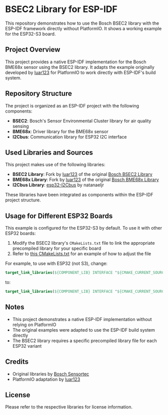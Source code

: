 # BSEC2 Library for ESP-IDF

This repository demonstrates how to use the Bosch BSEC2 library with the ESP-IDF framework directly without PlatformIO. It shows a working example for the ESP32-S3 board.

## Project Overview

This project provides a native ESP-IDF implementation for the Bosch BME68x sensor using the BSEC2 library. It adapts the example originally developed by [luar123](https://github.com/luar123/Bosch-BSEC2-Library/blob/master/examples/generic_examples/basic_idf/src/main.cpp) for PlatformIO to work directly with ESP-IDF's build system.

## Repository Structure

The project is organized as an ESP-IDF project with the following components:

- **BSEC2**: Bosch's Sensor Environmental Cluster library for air quality sensing
- **BME68x**: Driver library for the BME68x sensor
- **I2Cbus**: Communication library for ESP32 I2C interface

## Used Libraries and Sources

This project makes use of the following libraries:

- **BSEC2 Library**: Fork by [luar123](https://github.com/luar123/Bosch-BSEC2-Library) of the original [Bosch BSEC2 Library](https://github.com/boschsensortec/Bosch-BSEC2-Library)
- **BME68x Library**: Fork by [luar123](https://github.com/luar123/Bosch-BME68x-Library) of the original [Bosch BME68x Library](https://github.com/boschsensortec/Bosch-BME68x-Library)
- **I2Cbus Library**: [esp32-I2Cbus](https://github.com/natanaeljr/esp32-I2Cbus) by natanaeljr

These libraries have been integrated as components within the ESP-IDF project structure.

## Usage for Different ESP32 Boards

This example is configured for the ESP32-S3 by default. To use it with other ESP32 boards:

1. Modify the BSEC2 library's `CMakeLists.txt` file to link the appropriate precompiled library for your specific board
2. Refer to [this CMakeLists.txt](https://github.com/MaikoVoigt/Bosch-BSEC2-Library/blob/master/CMakeLists.txt) for an example of how to adjust the file

For example, to use with ESP32 (not S3), change:
```cmake
target_link_libraries(${COMPONENT_LIB} INTERFACE "${CMAKE_CURRENT_SOURCE_DIR}/src/esp32s3/libalgobsec.a")
```
to:
```cmake
target_link_libraries(${COMPONENT_LIB} INTERFACE "${CMAKE_CURRENT_SOURCE_DIR}/src/esp32/libalgobsec.a")
```

## Notes

- This project demonstrates a native ESP-IDF implementation without relying on PlatformIO
- The original examples were adapted to use the ESP-IDF build system directly
- The BSEC2 library requires a specific precompiled library file for each ESP32 variant

## Credits

- Original libraries by [Bosch Sensortec](https://github.com/boschsensortec)
- PlatformIO adaptation by [luar123](https://github.com/luar123)

## License

Please refer to the respective libraries for license information.

